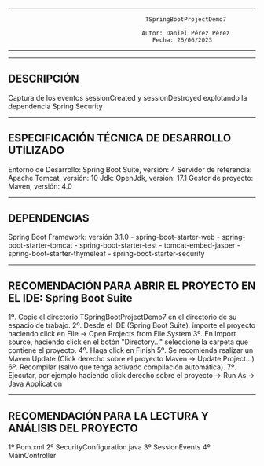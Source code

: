----------------------------------------------------------------------------------------------------------------------
                                           TSpringBootProjectDemo7                                                   
                                                                                                                    
                                          Autor: Daniel Pérez Pérez                                                  
                                             Fecha: 26/06/2023                                                       
----------------------------------------------------------------------------------------------------------------------
----------------------------------------------------------------------------------------------------------------------
DESCRIPCIÓN
----------------------------------------------------------------------------------------------------------------------
Captura de los eventos sessionCreated y sessionDestroyed explotando la dependencia Spring Security

----------------------------------------------------------------------------------------------------------------------
ESPECIFICACIÓN TÉCNICA DE DESARROLLO UTILIZADO
----------------------------------------------------------------------------------------------------------------------
Entorno de Desarrollo: Spring Boot Suite, versión: 4
Servidor de referencia: Apache Tomcat, versión: 10
Jdk: OpenJdk, versión: 17.1
Gestor de proyecto: Maven, versión: 4.0

----------------------------------------------------------------------------------------------------------------------
DEPENDENCIAS
----------------------------------------------------------------------------------------------------------------------
Spring Boot Framework: versión 3.1.0 
       - spring-boot-starter-web
       - spring-boot-starter-tomcat
       - spring-boot-starter-test
       - tomcat-embed-jasper
       - spring-boot-starter-thymeleaf
       - spring-boot-starter-security

              
----------------------------------------------------------------------------------------------------------------------
RECOMENDACIÓN PARA ABRIR EL PROYECTO EN EL IDE: Spring Boot Suite
----------------------------------------------------------------------------------------------------------------------
1º. Copie el directorio TSpringBootProjectDemo7 en el directorio de su espacio de trabajo.
2º. Desde el IDE (Spring Boot Suite), importe el proyecto haciendo click en File -> Open Projects from File System 
3º. En Import source, haciendo click en el botón "Directory..." seleccione la carpeta que contiene el proyecto.
4º. Haga click en Finish
5º. Se recomienda realizar un Maven Update (Click derecho sobre el proyecto Maven -> Update Project...)
6º. Recompilar (salvo que tenga activado compilación automática).
7º. Ejecutar, por ejemplo haciendo click derecho sobre el proyecto -> Run As -> Java Application

----------------------------------------------------------------------------------------------------------------------
RECOMENDACIÓN PARA LA LECTURA Y ANÁLISIS DEL PROYECTO
----------------------------------------------------------------------------------------------------------------------

1º Pom.xml
2º SecurityConfiguration.java
3º SessionEvents
4º MainController
